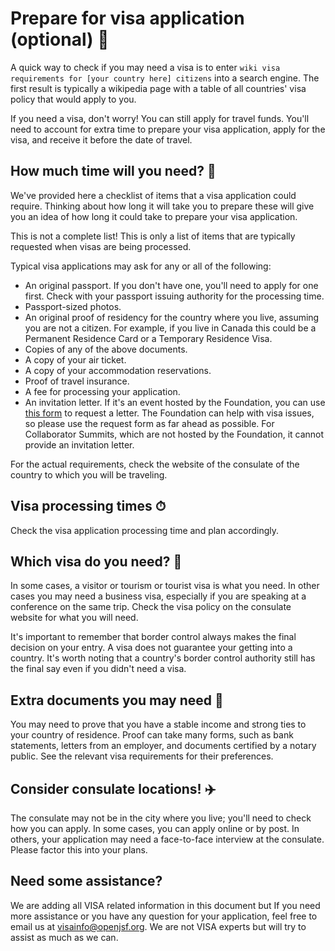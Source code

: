 # Prepare for visa application (optional) 🛂

A quick way to check if you may need a visa is to enter `wiki visa requirements
for [your country here] citizens` into a search engine. The first result is typically a
wikipedia page with a table of all countries' visa policy that would apply to you.

If you need a visa, don't worry! You can still apply for travel funds. You'll need
to account for extra time to prepare your visa application, apply for the visa,
and receive it before the date of travel.

## How much time will you need? 📅

We've provided here a checklist of items that a visa application could require.
Thinking about how long it will take you to prepare these will give you an idea of how
long it could take to prepare your visa application.

This is not a complete list! This is only a list of items that are typically requested
when visas are being processed.

Typical visa applications may ask for any or all of the following:

* An original passport. If you don't have one, you'll need to apply for one first.
Check with your passport issuing authority for the processing time.
* Passport-sized photos.
* An original proof of residency for the country where you live,
assuming you are not a citizen. For example, if you live in Canada this could be
a Permanent Residence Card or a Temporary Residence Visa.
* Copies of any of the above documents.
* A copy of your air ticket.
* A copy of your accommodation reservations.
* Proof of travel insurance.
* A fee for processing your application.
* An invitation letter. If it's an event hosted by the Foundation, you can use
[this form][visa-request-form] to request a letter. The Foundation
can help with visa issues, so please use the request form as far ahead as possible.
For Collaborator Summits, which are not hosted by the Foundation, it cannot provide
an invitation letter.

For the actual requirements, check the website of the consulate of the country to
which you will be traveling.

## Visa processing times ⏱

Check the visa application processing time and plan accordingly.

## Which visa do you need? 🛂

In some cases, a visitor or tourism or tourist visa is what you need. In other cases
you may need a business visa, especially if you are speaking at a conference on the same
trip. Check the visa policy on the consulate website for what you will need.

It's important to remember that border control always makes the final decision on your
entry. A visa does not guarantee your getting into a country. It's worth noting that
a country's border control authority still has the final say even if you didn't need a
visa.

## Extra documents you may need 📝

You may need to prove that you have a stable income and strong ties to your country
of residence. Proof can take many forms, such as bank statements, letters from
an employer, and documents certified by a notary public. See the relevant visa requirements
for their preferences.

## Consider consulate locations! ✈️

The consulate may not be in the city where you live; you'll need to check how you
can apply. In some cases, you can apply online or by post. In others, your application
may need a face-to-face interview at the consulate. Please factor this into your
plans.

## Need some assistance?

We are adding all VISA related information in this document but If you need more assistance or you have any question for your application, feel free to email us at [visainfo@openjsf.org](mailto:visainfo@openjsf.org). We are not VISA experts but will try
to assist as much as we can.

[visa-request-form]: https://events.linuxfoundation.org/visa-request/ "visa request form"
